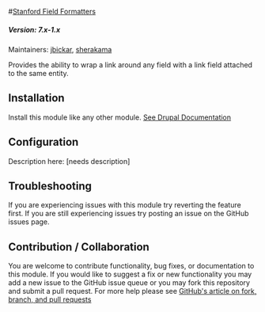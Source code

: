 #[Stanford Field Formatters](https://github.com/SU-SWS/stanford_field_formatters)
##### Version: 7.x-1.x

Maintainers: [jbickar](https://github.com/jbickar), [sherakama](https://github.com/sherakama)

Provides the ability to wrap a link around any field with a link field attached to the same entity.


Installation
---

Install this module like any other module. [See Drupal Documentation](https://drupal.org/documentation/install/modules-themes/modules-7)

Configuration
---

Description here: [needs description]

Troubleshooting
---

If you are experiencing issues with this module try reverting the feature first. If you are still experiencing issues try posting an issue on the GitHub issues page.

Contribution / Collaboration
---

You are welcome to contribute functionality, bug fixes, or documentation to this module. If you would like to suggest a fix or new functionality you may add a new issue to the GitHub issue queue or you may fork this repository and submit a pull request. For more help please see [GitHub's article on fork, branch, and pull requests](https://help.github.com/articles/using-pull-requests)
